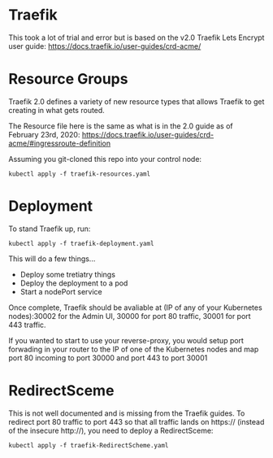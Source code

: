 # Traefik

This took a lot of trial and error but is based on the v2.0 Traefik Lets Encrypt user guide: https://docs.traefik.io/user-guides/crd-acme/

# Resource Groups

Traefik 2.0 defines a variety of new resource types that allows Traefik to get creating in what gets routed.

The Resource file here is the same as what is in the 2.0 guide as of February 23rd, 2020: https://docs.traefik.io/user-guides/crd-acme/#ingressroute-definition

Assuming you git-cloned this repo into your control node:

    kubectl apply -f traefik-resources.yaml

# Deployment

To stand Traefik up, run:

    kubectl apply -f traefik-deployment.yaml

This will do a few things... 
- Deploy some tretiatry things
- Deploy the deployment to a pod
- Start a nodePort service

Once complete, Traefik should be avaliable at (IP of any of your Kubernetes nodes):30002 for the Admin UI, 30000 for port 80 traffic, 30001 for port 443 traffic.

If you wanted to start to use your reverse-proxy, you would setup port forwading in your router to the IP of one of the Kubernetes nodes and map port 80 incoming to port 30000 and port 443 to port 30001

# RedirectSceme

This is not well documented and is missing from the Traefik guides.  To redirect port 80 traffic to port 443 so that all traffic lands on https:// (instead of the insecure http://), you need to deploy a RedirectSceme:

    kubectl apply -f traefik-RedirectScheme.yaml
